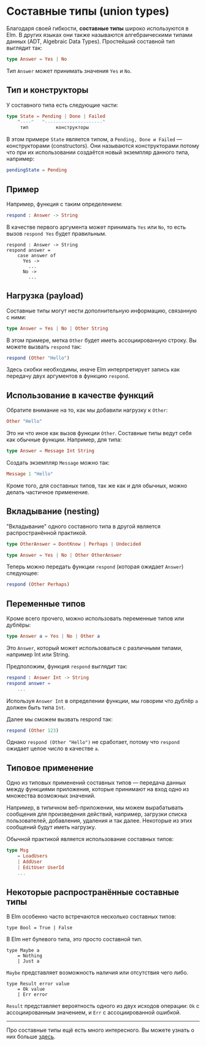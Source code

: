# Составные типы (union types)

Благодаря своей гибкости, __составные типы__ широко используются в Elm. В других языках они также называются алгебраическими типами данных (ADT, Algebraic Data Types). Простейший составной тип выглядит так:

```elm
type Answer = Yes | No
```

Тип `Answer` может принимать значения `Yes` и `No`.

## Тип и конструкторы

У составного типа есть следующие части:

```elm
type State = Pending | Done | Failed
    ^----^   ^---------------------^
     тип          конструкторы
```

В этом примере `State` является типом, а `Pending, Done и Failed` — конструкторами (constructors). Они называются конструкторами потому что при их использовании создаётся новый экземпляр данного типа, например:

```elm
pendingState = Pending
```

## Пример

Например, функция с таким определением:

```elm
respond : Answer -> String
```

В качестве первого аргумента может принимать `Yes` или `No`, то есть вызов `respond Yes` будет правильным.

```
respond : Answer -> String
respond answer =
    case answer of
      Yes ->
        ...
      No ->
        ...
```

## Нагрузка (payload)

Составные типы могут нести дополнительную информацию, связанную с ними:

```elm
type Answer = Yes | No | Other String
```

В этом примере, метка `Other` будет иметь ассоциированную строку. Вы можете вызвать `respond` так:

```elm
respond (Other "Hello")
```

Здесь скобки необходимы, иначе Elm интерпретирует запись как передачу двух аргументов в функцию `respond`.

## Использование в качестве функций

Обратите внимание на то, как мы добавили нагрузку к `Other`:

```elm
Other "Hello"
```

Это ни что иное как вызов функции `Other`. Составные типы ведут себя как обычные функции. Например, для типа:

```elm
type Answer = Message Int String
```

Создать экземпляр `Message` можно так:

```elm
Message 1 "Hello"
```

Кроме того, для составных типов, так же как и для обычных, можно делать частичное применение.

## Вкладывание (nesting)

"Вкладывание" одного составного типа в другой является распространённой практикой.

```elm
type OtherAnswer = DontKnow | Perhaps | Undecided

type Answer = Yes | No | Other OtherAnswer
```

Теперь можно передать функции `respond` (которая ожидает `Answer`) следующее:

```elm
respond (Other Perhaps)
```

## Переменные типов

Кроме всего прочего, можно использовать переменные типов или дублёры:

```elm
type Answer a = Yes | No | Other a
```

Это `Answer`, который может использоваться с различными типами, например Int или String.

Предположим, функция `respond` выглядит так:

```elm
respond : Answer Int -> String
respond answer =
    ...
```

Используя `Answer Int` в определении функции, мы говорим что дублёр `a` должен быть типа `Int`.

Далее мы сможем вызвать respond так:

```elm
respond (Other 123)
```

Однако `respond (Other "Hello")` не сработает, потому что `respond` ожидает целое число в качестве `a`.

## Типовое применение

Одно из типовых применений составных типов — передача данных между функциями приложения, которые принимают на вход одно из множества возможных значений.

Например, в типичном веб-приложении, мы можем вырабатывать сообщения для произведения действий, например, загрузки списка пользователей, добавления, удаления и так далее. Некоторые из этих сообщений будут иметь нагрузку.

Обычной практикой является использование составных типов:

```elm
type Msg
    = LoadUsers
    | AddUser
    | EditUser UserId
    ...
```

## Некоторые распространённые составные типы

В Elm особенно часто встречаются несколько составных типов:

```
type Bool = True | False
```

В Elm нет булевого типа, это просто составной тип.

```
type Maybe a
    = Nothing
    | Just a
```

`Maybe` представляет возможность наличия или отсутствия чего либо.

```
type Result error value
    = Ok value
    | Err error
```

`Result` представляет вероятность одного из двух исходов операции: `Ok` с ассоциированным значением, и `Err` с ассоциированной ошибкой.

---

Про составные типы ещё есть много интересного. Вы можете узнать о них больше [здесь](http://elm-lang.org/guide/model-the-problem).
